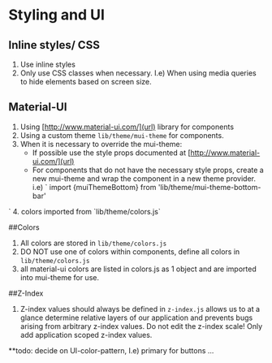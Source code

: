 # Styling and UI
## Inline styles/ CSS
1. Use inline styles
2. Only use CSS classes when necessary. I.e) When using media queries to hide
elements based on screen size.
## Material-UI
1. Using [http://www.material-ui.com/](url) library for components
2. Using a custom theme `lib/theme/mui-theme` for components.
3. When it is necessary to override the mui-theme:
    - If possible use the style props documented at [http://www.material-ui.com/](url)
    - For components that
do not have the necessary style props, create a new mui-theme and
wrap the component in a new theme provider. i.e)
`
import {muiThemeBottom} from 'lib/theme/mui-theme-bottom-bar'
<MuiThemeProvider muiTheme={muiThemeBottom}>
  <BottomNavigationItem>
</MuiThemeProvider>`
4. colors imported from `lib/theme/colors.js`

##Colors
1. All colors are stored in `lib/theme/colors.js`
2. DO NOT use one of colors within components, define all colors in
`lib/theme/colors.js`
3. all material-ui colors are listed in colors.js as 1 object and are imported
into mui-theme for use.

##Z-Index
1. Z-index values should always be defined in `z-index.js`
allows us to at a glance determine relative layers of our application and
prevents bugs arising from arbitrary z-index values. Do not edit the z-index
scale! Only add application scoped z-index values.

**todo: decide on UI-color-pattern, I.e) primary for buttons ...
